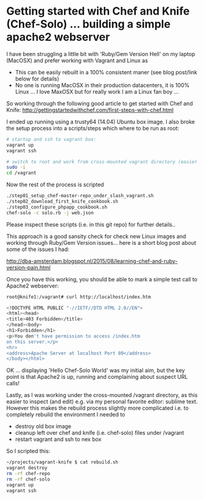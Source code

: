 
# Getting started with Chef and Knife (Chef-Solo) ... building a simple apache2 webserver

I have been struggling a little bit with 'Ruby/Gem Version Hell' on my laptop (MacOSX) and prefer working with Vagrant and Linux as 

  - This can be easily rebuilt in a 100% consistent maner (see blog post/link below for details)
  - No one is running MacOSX in their production datacenters, it is 100% Linux ... I love MaxOSX but for really work I am a Linux fan boy ...

So working through the following good article to get started with Chef and Knife: http://gettingstartedwithchef.com/first-steps-with-chef.html

I ended up running using a trusty64 (14.04) Ubuntu box image. I also broke the setup process into a scripts/steps which where to be run as root:

```sh
# startup and ssh to vagrant box:
vagrant up
vagrant ssh

# switch to root and work from cross-mounted vagrant directory (easier to inspect):
sudo -i
cd /vagrant
```

Now the rest of the process is scripted

```sh
./step01_setup_chef-master-repo_under_slash_vagrant.sh
./step02_download_first_knife_cookbook.sh
./step03_configure_phpapp_cookbook.sh
chef-solo -c solo.rb -j web.json
```

Please inspect these scripts (i.e. in this git repo) for further details..

This approach is a good sansity check for check new Linux images and working through Ruby/Gem Version issues... here is a short blog post about some of the issues I had:

http://dba-amsterdam.blogspot.nl/2015/08/learning-chef-and-ruby-version-pain.html

Once you have this working, you should be able to mark a simple test call to Apache2 webserver:

```sh
root@knife1:/vagrant# curl http://localhost/index.htm

<!DOCTYPE HTML PUBLIC "-//IETF//DTD HTML 2.0//EN">
<html><head>
<title>403 Forbidden</title>
</head><body>
<h1>Forbidden</h1>
<p>You don't have permission to access /index.htm
on this server.</p>
<hr>
<address>Apache Server at localhost Port 80</address>
</body></html>
```

OK ... displaying 'Hello Chef-Solo World' was my initial aim, but the key point is that Apache2 is up, running and complaining about suspect URL calls!

Lastly, as I was working under the cross-mounted /vagrant directory, as this easier to inspect (and edit) e.g. via my personal favorite editor: sublime text. However this makes the rebuild process slightly more complicated i.e. to completely rebuild the environment I needed to
  - destroy old box image
  - cleanup left over chef and knife (i.e. chef-solo) files under /vagrant
  - restart vagrant and ssh to nex box

So I scripted this:

```sh
~/projects/vagrant-knife $ cat rebuild.sh
vagrant destroy
rm -rf chef-repo
rm -rf chef-solo
vagrant up
vagrant ssh
```

